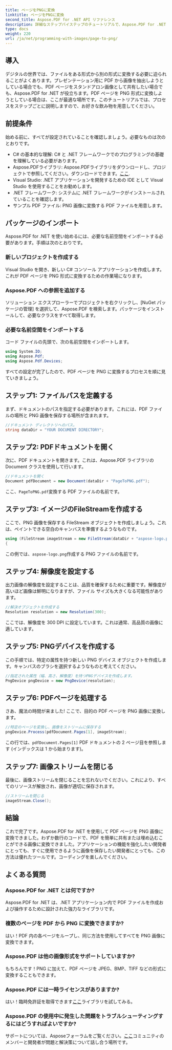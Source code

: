 ```yaml
---
title: ページをPNGに変換
linktitle: ページをPNGに変換
second_title: Aspose.PDF for .NET API リファレンス
description: 詳細なステップバイステップのチュートリアルで、Aspose.PDF for .NET を使用して PDF ページを PNG 画像に簡単に変換する方法を学びます。
type: docs
weight: 220
url: /ja/net/programming-with-images/page-to-png/
---
```

## 導入

デジタルの世界では、ファイルをある形式から別の形式に変換する必要に迫られることがよくあります。プレゼンテーション用に PDF から画像を抽出しようとしている場合でも、PDF ページをスタンドアロン画像として共有したい場合でも、Aspose.PDF for .NET が役立ちます。PDF ページを PNG 形式に変換しようとしている場合は、ここが最適な場所です。このチュートリアルでは、プロセスをステップごとに説明しますので、お好きな飲み物を用意してください。

## 前提条件

始める前に、すべてが設定されていることを確認しましょう。必要なものは次のとおりです。
- C# の基本的な理解: C# と .NET フレームワークでのプログラミングの基礎を理解している必要があります。
-  Aspose.PDFライブラリ: Aspose.PDFライブラリをダウンロードし、プロジェクトで参照してください。ダウンロードできます。[ここ](https://releases.aspose.com/pdf/net/).
- Visual Studio: .NET アプリケーションを開発するための IDE として Visual Studio を使用することをお勧めします。
- .NET フレームワーク: システムに .NET フレームワークがインストールされていることを確認します。
- サンプル PDF ファイル: PNG 画像に変換する PDF ファイルを用意します。

## パッケージのインポート

Aspose.PDF for .NET を使い始めるには、必要な名前空間をインポートする必要があります。手順は次のとおりです。

### 新しいプロジェクトを作成する

Visual Studio を開き、新しい C# コンソール アプリケーションを作成します。これが PDF ページを PNG 形式に変換するための作業場になります。

### Aspose.PDF への参照を追加する

ソリューション エクスプローラーでプロジェクトを右クリックし、[NuGet パッケージの管理] を選択して、Aspose.PDF を検索します。パッケージをインストールして、必要なクラスをすべて取得します。

### 必要な名前空間をインポートする

コード ファイルの先頭で、次の名前空間をインポートします。

```csharp
using System.IO;
using Aspose.Pdf;
using Aspose.Pdf.Devices;
```

すべての設定が完了したので、PDF ページを PNG に変換するプロセスを順に見ていきましょう。

## ステップ1: ファイルパスを定義する

まず、ドキュメントのパスを指定する必要があります。これには、PDF ファイルの場所と PNG 画像を保存する場所が含まれます。 

```csharp
//ドキュメント ディレクトリへのパス。
string dataDir = "YOUR DOCUMENT DIRECTORY";
```

## ステップ2: PDFドキュメントを開く

次に、PDF ドキュメントを開きます。これは、Aspose.PDF ライブラリの Document クラスを使用して行います。

```csharp
//ドキュメントを開く
Document pdfDocument = new Document(dataDir + "PageToPNG.pdf");
```

ここ、`PageToPNG.pdf`変換する PDF ファイルの名前です。

## ステップ3: イメージのFileStreamを作成する

ここで、PNG 画像を保存する FileStream オブジェクトを作成しましょう。これは、ペイントできる空白のキャンバスを準備するようなものです。

```csharp
using (FileStream imageStream = new FileStream(dataDir + "aspose-logo.png", FileMode.Create))
{
```

この例では、`aspose-logo.png`作成する PNG ファイルの名前です。

## ステップ4: 解像度を設定する

出力画像の解像度を設定することは、品質を確保するために重要です。解像度が高いほど画像は鮮明になりますが、ファイル サイズも大きくなる可能性があります。

```csharp
//解決オブジェクトを作成する
Resolution resolution = new Resolution(300);
```

ここでは、解像度を 300 DPI に設定しています。これは通常、高品質の画像に適しています。

## ステップ5: PNGデバイスを作成する

この手順では、特定の属性を持つ新しい PNG デバイス オブジェクトを作成します。キャンバスのブラシを選択するようなものと考えてください。

```csharp
//指定された属性（幅、高さ、解像度）を持つPNGデバイスを作成します。
PngDevice pngDevice = new PngDevice(resolution);
```

## ステップ6: PDFページを処理する

さあ、魔法の時間が来ました! ここで、目的の PDF ページを PNG 画像に変換します。

```csharp
//特定のページを変換し、画像をストリームに保存する
pngDevice.Process(pdfDocument.Pages[1], imageStream);
```

この行では、`pdfDocument.Pages[1]` PDF ドキュメントの 2 ページ目を参照します (インデックスは 1 から始まります)。

## ステップ7: 画像ストリームを閉じる

最後に、画像ストリームを閉じることを忘れないでください。これにより、すべてのリソースが解放され、画像が適切に保存されます。

```csharp
//ストリームを閉じる
imageStream.Close();
```

## 結論

これで完了です。Aspose.PDF for .NET を使用して PDF ページを PNG 画像に変換できました。わずか数行のコードで、PDF を簡単に共有または埋め込むことができる画像に変換できました。アプリケーションの機能を強化したい開発者にとっても、すぐに使用できるように画像を保存したい開発者にとっても、この方法は優れたツールです。コーディングを楽しんでください。

## よくある質問

### Aspose.PDF for .NET とは何ですか?  
Aspose.PDF for .NET は、.NET アプリケーション内で PDF ファイルを作成および操作するために設計された強力なライブラリです。

### 複数のページを PDF から PNG に変換できますか?  
はい！PDF 内の各ページをループし、同じ方法を使用してすべてを PNG 画像に変換できます。

### Aspose.PDF は他の画像形式をサポートしていますか?  
もちろんです！PNG に加えて、PDF ページを JPEG、BMP、TIFF などの形式に変換することもできます。

### Aspose.PDF には一時ライセンスがありますか?  
はい！臨時免許証を取得できます[ここ](https://purchase.aspose.com/temporary-license/)ライブラリを試してみる。

### Aspose.PDF の使用中に発生した問題をトラブルシューティングするにはどうすればよいですか?  
サポートについては、Asposeフォーラムをご覧ください。[ここ](https://forum.aspose.com/c/pdf/10)コミュニティのメンバーと開発者が問題と解決策について話し合う場所です。
